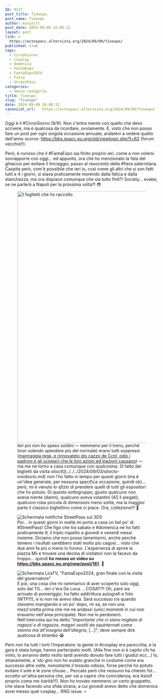 ```yaml
---
ID: 9117
post_title: finexpo.
post_name: finexpo
author: minioctt
post_date: 2024-09-09 16:08:12
layout: post
link: >
  https://octospacc.altervista.org/2024/09/09/finexpo/
published: true
tags:
  - CirnoGiorno
  - cosplay
  - domenica
  - FantaExpo
  - FantaExpo2024
  - fiera
  - StreetPass
categories:
  - Senza categoria
title: finexpo.
slug: "finexpo"
date: 2024-09-09 16:08:12
canonical_url:   https://octospacc.altervista.org/2024/09/09/finexpo/
---
```

<!-- wp:paragraph -->
<p markdown="1">Oggi è il #CirnoGiorno (9/9). Non c'entra niente con quello che devo scrivere, ma è qualcosa da ricordare, ovviamente. E, visto che non posso fare un post per ogni singola occasione annuale, andatevi a vedere quello dell'anno scorso: <a href="https://bbs.spacc.eu.org/old/viewtopic.php?t=62">https://bbs.spacc.eu.org/old/viewtopic.php?t=62</a> (forum vecchio!!).</p>
<!-- /wp:paragraph -->

<!-- wp:paragraph -->
<p markdown="1">Però, è curioso che il #FantaExpo sia finito proprio ieri, come a non volersi sovrapporre con oggi... ed appunto, ora che ho menzionato la fata del ghiaccio per evitare il linciaggio, passo al resoconto della #fiera salernitana. Caspita però, com'è possibile che ieri io, così come gli altri che si son fatti tutti e 4 i giorni, si stava praticamente morendo dalla fatica e dalla stanchezza, ma ora dispiace comunque che sia tutto finit?! Society... evabe, se ne parlerà a Napoli per la prossima volta?! 😳️</p>
<!-- /wp:paragraph -->

<!-- wp:paragraph -->
<p markdown="1"></p>
<!-- /wp:paragraph -->

<!-- wp:image {"id":9119,"width":"826px","height":"auto","sizeSlug":"large","linkDestination":"none"} -->
<figure class="wp-block-image size-large is-resized"><img src="https://octospacc.github.io/microblog-mirror/assets/uploads/2024/09/img_20240909_1154554741428129242844279-960x720.jpg" alt="I foglietti che ho raccolto" class="wp-image-9119" style="width:826px;height:auto"/><figcaption class="wp-element-caption">Ieri poi non ho speso soldini — nemmeno per il treno, perché (non volendo spendere più del normale) erano tutti soppressi (<a href="https://www.adnkronos.com/economia/sciopero-trasporti-treni-autobus-metro-oggi-ultime-notizie_1x1osHLe9qVHxT4IvjdDHB">mannaggia regà, e rinnovatelo sto cazzo de Ccnl, odio i padroni e gli scioperi che le loro azioni ed inazioni causano</a>) — ma me ne torno a casa comunque con qualcosina. [Il fatto dei biglietti da visita sitoctt](../../../2024/09/03/sitocto-insidiocto.md) non l'ho fatto in tempo per questi giorni (ma è un'idea generale, per nessuna specifica occasione, quindi ok)... però, mi è venuto <em>lo sfizio</em> di prendere quelli di tutti gli espositori che ho potuto. Di questo sottogruppo, giusto qualcuno non aveva niente (damn), qualcuno aveva volantini (A5 lì piegati), qualcuno roba piccola di dimensioni meno solite, ma la maggior parte il classico bigliettino come ci piace. Ora, collezione!!! 😤️</figcaption></figure>
<!-- /wp:image -->

<!-- wp:paragraph -->
<p markdown="1"></p>
<!-- /wp:paragraph -->

<!-- wp:image {"id":9120,"sizeSlug":"large","linkDestination":"none"} -->
<figure class="wp-block-image size-large"><img src="https://octospacc.github.io/microblog-mirror/assets/uploads/2024/09/wp-17258787669578679412860746485225-960x1280.jpg" alt="Schermata notifiche StreetPass sul 3DS" class="wp-image-9120"/><figcaption class="wp-element-caption">Poi... in questi giorni in realtà mi porto a casa un bel po' di #StreetPass! Che figo che tra sabato e #domenica ne ho fatti praticamente 9, il triplo rispetto a giovedì e venerdì messi insieme. Diciamo che non posso lamentarmi, anche perché temevo i risultati sarebbero stati molto più cagosi... visto che due anni fa più o meno lo furono. L'esperienza di aprire la piazza Mii e trovare una decina di visitatori non la facevo da troppo... quindi <strong>ho messo un video su <a href="https://bbs.spacc.eu.org/new/post/161">https://bbs.spacc.eu.org/new/post/161</a></strong>. 🥵️</figcaption></figure>
<!-- /wp:image -->

<!-- wp:paragraph -->
<p markdown="1"></p>
<!-- /wp:paragraph -->

<!-- wp:image {"id":9125,"sizeSlug":"large","linkDestination":"none"} -->
<figure class="wp-block-image size-large"><img src="https://octospacc.github.io/microblog-mirror/assets/uploads/2024/09/image-1-960x583.png" alt="Schermata LiraTV, &quot;FantaExpo2024, gran finale con la visita del governatore&quot;" class="wp-image-9125"/><figcaption class="wp-element-caption">E poi, una cosa che mi rammarico di aver scoperto solo oggi, solo dal TG... ieri c'era De Luca. ...COSA?!?! Oh, pare sia arrivato di pomeriggio, ha fatto addirittura autografi e foto (WTF!!!), e io non ne avevo idea. Sarà successo tra quando stavamo mangiando e un po' dopo, mi sa, se non una mezz'oretta prima che me ne andassi (unici momenti in cui non eravamo nell'area principale). Non me lo perdonerò. Nell'intervista qui ha detto "<em>Importante che ci siano migliaia di ragazzi e di ragazze, magari vestiti da squinternati come stanno ma all'insegna dell'allegria,</em> [...]"; deve sempre dire qualcosa di strambo 😭️</figcaption></figure>
<!-- /wp:image -->

<!-- wp:paragraph -->
<p markdown="1"></p>
<!-- /wp:paragraph -->

<!-- wp:paragraph -->
<p markdown="1">Però non ha tutti i torti l'Imperatore: la gente in #cosplay era parecchia, e la gara è stata lunga, hanno partecipato molti. (Alla fine non si è capito chi ha vinto, lo avranno detto molto tardi avendo dovuto fare tutti i giudizi ecc...) Io, stranamente, a 'sto giro non ho sudato granché in costume come era successo altre volte, nonostante il tessuto odioso, forse perché ho potuto evitare il sole e le zone chiuse... Peccato però che nessuno ha chiesto fot... eccetto un'altra persona che, per vai a capire che coincidenza, era Astolf proprio come me (rarità!!!). Non ho trovato nemmeno un certo gruppetto, che stava facendo una sfida strana, a cui giovedì avevo detto che domenica avrei messo quel cosplay... RNG issue. 💀️</p>
<!-- /wp:paragraph -->